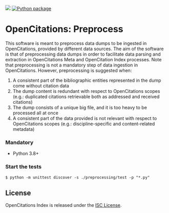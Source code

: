 [<img src="https://img.shields.io/badge/powered%20by-OpenCitations-%239931FC?labelColor=2D22DE" />](http://opencitations.net) [![Python package](https://github.com/opencitations/index/actions/workflows/python-package.yml/badge.svg?branch=farm_revision)](https://github.com/opencitations/index/actions/workflows/python-package.yml)
# OpenCitations: Preprocess

This software is meant to preprocess data dumps to be ingested in OpenCitations, provided by different data sources. 
The aim of the software is that of preprocessing data dumps in order to facilitate data parsing and extraction in OpenCitations Meta and OpenCitation Index processes. 
Note that preprocessing is not a mandatory step of data ingestion in OpenCitations. However, preprocessing is suggested when:
<ol>
<li>A consistent part of the bibliographic entities represented in the dump come without citation data</li>
<li>The dump content is redundant with respect to OpenCitations scopes (e.g.: duplicated citations retrievable both as addressed and received citations)</li>
<li>The dump consists of a unique big file, and it is too heavy to be processed all at once</li>
<li>A consistent part of the data provided is not relevant with respect to OpenCitations scopes (e.g.: discipline-specific and content-related metadata) </li>
</ol>


### Mandatory
- Python 3.8+

### Start the tests
```console
$ python -m unittest discover -s ./preprocessing/test -p "*.py"
```

## License
OpenCitations Index is released under the [ISC License](LICENSE).
